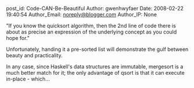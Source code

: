 post_id: Code-CAN-Be-Beautiful
Author: gwenhwyfaer
Date: 2008-02-22 19:40:54
Author_Email: noreply@blogger.com
Author_IP: None

&quot;If you know the quicksort algorithm, then the 2nd line of code there is about as precise an expression of the underlying concept as you could hope for.&quot;

Unfortunately, handing it a pre-sorted list will demonstrate the gulf between beauty and practicality.

In any case, since Haskell&#39;s data structures are immutable, mergesort is a much better match for it; the only advantage of qsort is that it can execute in-place - which...